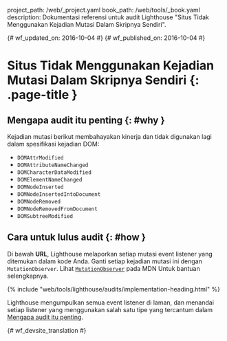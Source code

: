 project_path: /web/_project.yaml
book_path: /web/tools/_book.yaml
description: Dokumentasi referensi untuk audit Lighthouse "Situs Tidak Menggunakan Kejadian Mutasi Dalam Skripnya Sendiri".

{# wf_updated_on: 2016-10-04 #}
{# wf_published_on: 2016-10-04 #}

# Situs Tidak Menggunakan Kejadian Mutasi Dalam Skripnya Sendiri  {: .page-title }

## Mengapa audit itu penting {: #why }

Kejadian mutasi berikut membahayakan kinerja dan tidak digunakan lagi dalam
spesifikasi kejadian DOM:

* `DOMAttrModified`
* `DOMAttributeNameChanged`
* `DOMCharacterDataModified`
* `DOMElementNameChanged`
* `DOMNodeInserted`
* `DOMNodeInsertedIntoDocument`
* `DOMNodeRemoved`
* `DOMNodeRemovedFromDocument`
* `DOMSubtreeModified`

## Cara untuk lulus audit {: #how }

Di bawah **URL**, Lighthouse melaporkan setiap mutasi event listener yang ditemukan
dalam kode Anda. Ganti setiap kejadian mutasi ini dengan `MutationObserver`.
Lihat [`MutationObserver`][mdn] pada MDN Untuk bantuan selengkapnya.

[mdn]: https://developer.mozilla.org/en-US/docs/Web/API/MutationObserver

{% include "web/tools/lighthouse/audits/implementation-heading.html" %}

Lighthouse mengumpulkan semua event listener di laman, dan menandai
setiap listener yang menggunakan salah satu tipe yang tercantum dalam [Mengapa audit itu
penting](#why).


{# wf_devsite_translation #}

